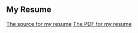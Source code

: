 ## My Resume ##

[The source for my resume](./moultrie.tex)
[The PDF for my resume](./moultrie.pdf)
